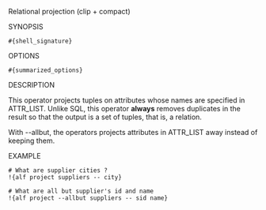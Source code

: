 
Relational projection (clip + compact)

SYNOPSIS

    #{shell_signature}

OPTIONS

    #{summarized_options}

DESCRIPTION

This operator projects tuples on attributes whose names are specified in 
ATTR_LIST. Unlike SQL, this operator **always** removes duplicates in the
result so that the output is a set of tuples, that is, a relation.

With --allbut, the operators projects attributes in ATTR_LIST away instead 
of keeping them. 

EXAMPLE

    # What are supplier cities ?
    !{alf project suppliers -- city}

    # What are all but supplier's id and name
    !{alf project --allbut suppliers -- sid name}

